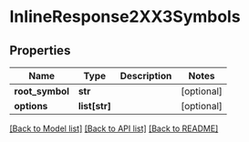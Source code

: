 # InlineResponse2XX3Symbols

## Properties
Name | Type | Description | Notes
------------ | ------------- | ------------- | -------------
**root_symbol** | **str** |  | [optional] 
**options** | **list[str]** |  | [optional] 

[[Back to Model list]](../README.md#documentation-for-models) [[Back to API list]](../README.md#documentation-for-api-endpoints) [[Back to README]](../README.md)


